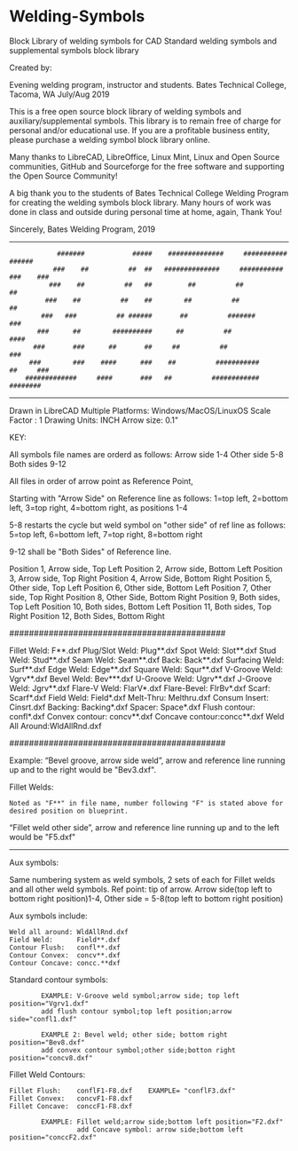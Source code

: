 # Welding-Symbols
Block Library of welding symbols for CAD
﻿Standard welding symbols and supplemental symbols block library


Created by:

Evening welding program, instructor and students.
Bates Technical College, Tacoma, WA
July/Aug 2019

                   
This is a free open source block library of welding symbols and auxiliary/supplemental symbols. This library is to remain free of charge for personal and/or educational use. If you are a profitable business entity, please purchase a welding symbol block library online. 

                  
Many thanks to LibreCAD, LibreOffice, Linux Mint, Linux and Open Source communities, GitHub and Sourceforge for the free software and supporting the Open Source Community! 

                  
A big thank you to the students of Bates Technical College Welding Program for creating the welding symbols block library. Many hours of work was done in class and outside during personal time at home, again, Thank You!


Sincerely,
Bates Welding Program, 2019

-------------------------------------------------------------------------------------------------------------


                #######            #####    ##############     ###########      ######
               ###    ##          ##  ##   ##############     ###########     ###    ###
              ###    ##          ##   ##         ##          ##              ##      
             ###    ##          ##    ##        ##          ##               ##
            ###   ###          ## ######       ##          #######             ###
           ###      ##        ##########      ##          ##                     ####
          ###       ###      ##       ##     ##          ##                         ###
         ###        ###    ####      ###    ##          ###########          ##     ###
        #############     ####       ###   ##          ############           ########

-------------------------------------------------------------------------------------------------------------


Drawn in LibreCAD
Multiple Platforms: Windows/MacOS/LinuxOS
Scale Factor : 1
Drawing Units: INCH
Arrow size: 0.1"


KEY:

All symbols file names are orderd as follows:
Arrow side    1-4
Other side    5-8
Both sides    9-12

All files in order of arrow point as Reference Point, 

Starting with "Arrow Side" on Reference line as follows: 1=top left, 2=bottom left, 3=top right, 4=bottom right, as positions 1-4

5-8 restarts the cycle but weld symbol on "other side" of ref line as follows: 5=top left, 6=bottom left, 7=top right, 8=bottom right

9-12 shall be "Both Sides" of Reference line.

Position 1, Arrow side, Top Left
Position 2, Arrow side, Bottom Left
Position 3, Arrow side, Top Right
Position 4, Arrow Side, Bottom Right
Position 5, Other side, Top Left
Position 6, Other side, Bottom Left
Position 7, Other side, Top Right
Position 8, Other Side, Bottom Right
Position 9, Both sides, Top Left
Position 10, Both sides, Bottom Left
Position 11, Both sides, Top Right
Position 12, Both Sides, Bottom Right

############################################

Fillet Weld:    F**.dxf
Plug/Slot Weld: Plug**.dxf
Spot Weld:      Slot**.dxf
Stud Weld:      Stud**.dxf
Seam Weld:      Seam**.dxf
Back:           Back**.dxf
Surfacing Weld: Surf**.dxf
Edge Weld:       Edge**.dxf
Square Weld:    Squr**.dxf
V-Groove Weld:  Vgrv**.dxf
Bevel Weld:     Bev***.dxf
U-Groove Weld:  Ugrv**.dxf
J-Groove Weld:  Jgrv**.dxf
Flare-V Weld:   FlarV*.dxf
Flare-Bevel:    FlrBv*.dxf
Scarf:          Scarf*.dxf
Field Weld:     Field*.dxf
Melt-Thru:      Melthru.dxf
Consum  Insert: Cinsrt.dxf
Backing:        Backing*.dxf
Spacer:         Space*.dxf
Flush contour:  confl*.dxf
Convex contour: concv**.dxf
Concave contour:concc**.dxf
Weld All Around:WldAllRnd.dxf

############################################

Example:
   “Bevel groove, arrow side weld”, arrow and reference line running up and to the right would be "Bev3.dxf".


Fillet Welds:

    Noted as "F**" in file name, number following "F" is stated above for desired position on blueprint.  

“Fillet weld other side”, arrow and reference line running up and to the left would be "F5.dxf"


--------------------------------------------------------------------

Aux symbols:

Same numbering system as weld symbols, 2 sets of each for Fillet welds and all other weld symbols.
Ref point: tip of arrow. 
Arrow side(top left to bottom right position)1-4, 
Other side = 5-8(top left to bottom right position)

Aux symbols include:

    Weld all around: WldAllRnd.dxf
    Field Weld:      Field**.dxf
    Contour Flush:   confl**.dxf
    Contour Convex:  concv**.dxf    
    Contour Concave: concc.**dxf

Standard contour symbols:

            EXAMPLE: V-Groove weld symbol;arrow side; top left position="Vgrv1.dxf"
            add flush contour symbol;top left position;arrow side="confl1.dxf"

            EXAMPLE 2: Bevel weld; other side; bottom right position="Bev8.dxf"
            add convex contour symbol;other side;botton right position="concv8.dxf"


Fillet Weld Contours:

    Fillet Flush:    conflF1-F8.dxf    EXAMPLE= "conflF3.dxf"
    Fillet Convex:   concvF1-F8.dxf
    Fillet Concave:  conccF1-F8.dxf

            EXAMPLE: Fillet weld;arrow side;bottom left position="F2.dxf"
                     add Concave symbol: arrow side;bottom left position="conccF2.dxf"
